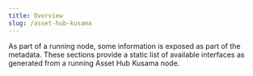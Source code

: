 ```yaml
---
title: Overview
slug: /asset-hub-kusama
---
```


As part of a running node, some information is exposed as part of the metadata. These sections provide a static list of available interfaces as generated from a running Asset Hub Kusama node.